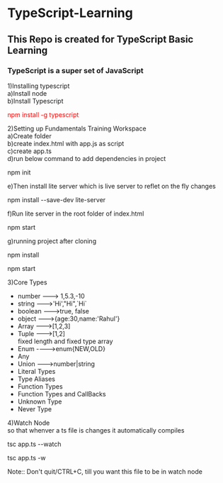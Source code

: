 # TypeScript-Learning

## This Repo is created for TypeScript Basic Learning

### TypeScript is a super set of JavaScript

1)Installing typescript </br>
a)Install node </br>
b)Install Typescript </br>

<p style="color:red;">npm install -g typescript</p>

2)Setting up Fundamentals Training Workspace </br>
a)Create folder</br>
b)create index.html with app.js as script</br>
c)create app.ts</br>
d)run below command to add dependencies in project

<p>npm init</p>
e)Then install lite server which is live server to reflet on the fly changes
<p>npm install --save-dev lite-server</p>
f)Run lite server in the root folder of index.html
<p>npm start</p>
g)running project after cloning
<p>npm install</p>
<p>npm start</>

3)Core Types </br>

<ul>
   <li>number ---> 1,5.3,-10</li>
   <li>string --->'Hi',"Hi",`Hi`</li>
   <li>boolean --->true, false</li>
   <li>object --->{age:30,name:'Rahul'}</li>
   <li>Array --->[1,2,3]</li>
   <li>Tuple --->[1,2]</li> fixed length and fixed type array
   <li>Enum ---->enum{NEW,OLD}</li>
   <li>Any</li>
   <li>Union  --->number|string</li>
   <li>Literal Types</li>
   <li>Type Aliases</li>
   <li>Function Types</li>
   <li>Function Types and CallBacks</li>
   <li>Unknown Type</li>
   <li>Never Type</li>
</ul>

4)Watch Node </br>
so that whenver a ts file is changes it automatically compiles

<p>tsc app.ts --watch</p>
<p>tsc app.ts -w</p>
Note:: Don't quit/CTRL+C, till you want this file to be in watch node
